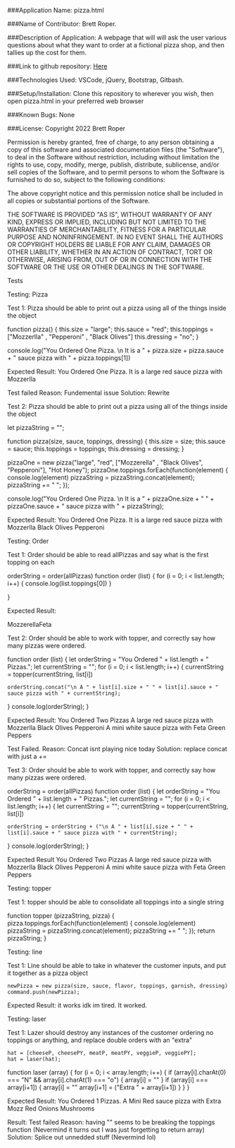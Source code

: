 ###Application Name: 
pizza.html

###Name of Contributor: 
Brett Roper.

###Description of Application: 
A webpage that will will ask the user various questions about what they want to order at a fictional pizza shop, and then tallies up the cost for them.

###Link to github repository: 
[Here](https://github.com/Artimedias/p\PizzaTime)

###Technologies Used: 
VSCode, jQuery, Bootstrap, Gitbash.

###Setup/Installation: 
Clone this repository to wherever you wish, then open pizza.html in your preferred web browser

###Known Bugs: 
None

###License: 
Copyright 2022 Brett Roper

Permission is hereby granted, free of charge, to any person obtaining a copy of this software and associated documentation files (the "Software"), to deal in the Software without restriction, including without limitation the rights to use, copy, modify, merge, publish, distribute, sublicense, and/or sell copies of the Software, and to permit persons to whom the Software is furnished to do so, subject to the following conditions:

The above copyright notice and this permission notice shall be included in all copies or substantial portions of the Software.

THE SOFTWARE IS PROVIDED "AS IS", WITHOUT WARRANTY OF ANY KIND, EXPRESS OR IMPLIED, INCLUDING BUT NOT LIMITED TO THE WARRANTIES OF MERCHANTABILITY, FITNESS FOR A PARTICULAR PURPOSE AND NONINFRINGEMENT. IN NO EVENT SHALL THE AUTHORS OR COPYRIGHT HOLDERS BE LIABLE FOR ANY CLAIM, DAMAGES OR OTHER LIABILITY, WHETHER IN AN ACTION OF CONTRACT, TORT OR OTHERWISE, ARISING FROM, OUT OF OR IN CONNECTION WITH THE SOFTWARE OR THE USE OR OTHER DEALINGS IN THE SOFTWARE.



Tests

Testing: Pizza

Test 1: Pizza should be able to print out a pizza using all of the things inside the object

function pizza() {
    this.size = "large";
    this.sauce = "red";
    this.toppings = ["Mozzerlla" , "Pepperoni" , "Black Olives"]
    this.dressing = "no";
  }

console.log("You Ordered One Pizza. \n It is a " + pizza.size + pizza.sauce + " sauce pizza with " + pizza.toppings[1])

Expected Result:
You Ordered One Pizza.
It is a large red sauce pizza with Mozzerlla

Test failed
Reason: Fundemental issue
Solution: Rewrite

Test 2: Pizza should be able to print out a pizza using all of the things inside the object

let pizzaString = "";

function pizza(size, sauce, toppings, dressing) {
    this.size = size;
    this.sauce = sauce;
    this.toppings = toppings;
    this.dressing = dressing;
  }

  pizzaOne = new pizza("large", "red", ["Mozzerella" , "Black Olives", "Pepperoni"], "Hot Honey");
  pizzaOne.toppings.forEach(function(element) {
  	console.log(element)
    pizzaString = pizzaString.concat(element);
    pizzaString += " ";
  });

console.log("You Ordered One Pizza. \n It is a " + pizzaOne.size + " " + pizzaOne.sauce + " sauce pizza with " + pizzaString);

Expected Result: 
You Ordered One Pizza.
It is a large red sauce pizza with Mozzerlla Black Olives Pepperoni

Testing: Order

Test 1: Order should be able to read allPizzas and say what is the first topping on each

orderString = order(allPizzas)
function order (list)
{
    for (i = 0; i < list.length; i++)
  {
    console.log(list.toppings[0])
  }

}

Expected Result:

MozzerellaFeta


Test 2: Order should be able to work with topper, and correctly say how many pizzas were ordered.

function order (list)
{
let orderString = "You Ordered " + list.length + " Pizzas.";
let currentString = "";
    for (i = 0; i < list.length; i++)
  {
    currentString = topper(currentString, list[i])
    
  	orderString.concat("\n A " + list[i].size + " " + list[i].sauce + " sauce pizza with " + currentString);
  }
 console.log(orderString);
}

Expected Result: 
You Ordered Two Pizzas
A large red sauce pizza with Mozzerlla Black Olives Pepperoni
A mini white sauce pizza with Feta Green Peppers

Test Failed.
Reason: Concat isnt playing nice today
Solution: replace concat with just a +=

Test 3: Order should be able to work with topper, and correctly say how many pizzas were ordered.

orderString = order(allPizzas)
function order (list)
{
let orderString = "You Ordered " + list.length + " Pizzas.";
let currentString = "";
    for (i = 0; i < list.length; i++)
  {
  	let currentString = "";
    currentString = topper(currentString, list[i])
   
  	orderString = orderString + ("\n A " + list[i].size + " " + list[i].sauce + " sauce pizza with " + currentString);
  }
 console.log(orderString);
}

Expected Result
You Ordered Two Pizzas
A large red sauce pizza with Mozzerlla Black Olives Pepperoni
A mini white sauce pizza with Feta Green Peppers



Testing: topper

Test 1: topper should be able to consolidate all toppings into a single string

function topper (pizzaString, pizza)
{
    pizza.toppings.forEach(function(element) {
        console.log(element)
      pizzaString = pizzaString.concat(element);
      pizzaString += " ";
    });
 return pizzaString;
}

Testing: line

Test 1: Line should be able to take in whatever the customer inputs, and put it together as a pizza object

    newPizza = new pizza(size, sauce, flavor, toppings, garnish, dressing)
    command.push(newPizza);

Expected Result: it works idk im tired. It worked.

Testing: laser

Test 1: Lazer should destroy any instances of the customer ordering no toppings or anything, and replace double orders with an "extra"

    hat = [cheeseP, cheesePY, meatP, meatPY, veggieP, veggiePY];
    hat = laser(hat);

function laser (array)
{
    for (i = 0; i < array.length; i++)
  {
    if (array[i].charAt(0) === "N" && array[i].charAt(1) === "o")
    {
        array[i] = ""
    }
    if (array[i] === array[i+1])
    {
        array[i] = ""
        array[i+1] = ("Extra " + array[i+1])
    }
  }
}

Expected Result: 
You Ordered 1 Pizzas.
 A Mini Red sauce pizza with Extra Mozz Red Onions Mushrooms 

Result: Test failed
Reason: having "" seems to be breaking the toppings function (Nevermind it turns out I was just forgetting to return array)
Solution: Splice out unnedded stuff (Nevermind lol)


